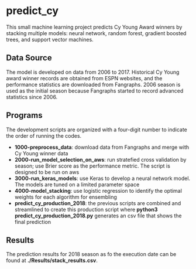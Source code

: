# predict_cy

This small machine learning project predicts Cy Young Award winners by stacking multiple models: neural network, random forest, gradient boosted trees, and support vector machines.

## Data Source
The model is developed on data from 2006 to 2017.  Historical Cy Young award winner records are obtained from ESPN websites, and the performance statistics are downloaded from Fangraphs.  2006 season is used as the initial season because Fangraphs started to record advanced statistics since 2006.

## Programs
The development scripts are organized with a four-digit number to indicate the order of running the codes.  

* __1000-preprocess_data__: download data from Fangraphs and merge with Cy Young winner data
* __2000-run_model_selection_on_aws__: run stratefied cross validation by season; use Brier score as the performance metric.  The script is designed to be run on aws
* __3000-run_keras_models__: use Keras to develop a neural network model.  The models are tuned on a limited parameter space
* __4000-model_stacking__: use logistic regression to identify the optimal weights for each algorithm for ensembling
* __predict_cy_production_2018__: the previous scripts are combined and streamlined to create this production script where **python3 predict_cy_production_2018.py** generates an csv file that shows the final prediction

## Results
The prediction results for 2018 season as fo the execution date can be found at __./Results/stack_results.csv__.